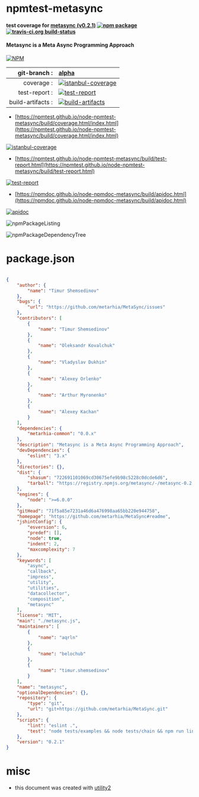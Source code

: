 # npmtest-metasync

#### test coverage for  [metasync (v0.2.1)](https://github.com/metarhia/MetaSync#readme)  [![npm package](https://img.shields.io/npm/v/npmtest-metasync.svg?style=flat-square)](https://www.npmjs.org/package/npmtest-metasync) [![travis-ci.org build-status](https://api.travis-ci.org/npmtest/node-npmtest-metasync.svg)](https://travis-ci.org/npmtest/node-npmtest-metasync)

#### Metasync is a Meta Async Programming Approach

[![NPM](https://nodei.co/npm/metasync.png?downloads=true&downloadRank=true&stars=true)](https://www.npmjs.com/package/metasync)

| git-branch : | [alpha](https://github.com/npmtest/node-npmtest-metasync/tree/alpha)|
|--:|:--|
| coverage : | [![istanbul-coverage](https://npmtest.github.io/node-npmtest-metasync/build/coverage.badge.svg)](https://npmtest.github.io/node-npmtest-metasync/build/coverage.html/index.html)|
| test-report : | [![test-report](https://npmtest.github.io/node-npmtest-metasync/build/test-report.badge.svg)](https://npmtest.github.io/node-npmtest-metasync/build/test-report.html)|
| build-artifacts : | [![build-artifacts](https://npmtest.github.io/node-npmtest-metasync/glyphicons_144_folder_open.png)](https://github.com/npmtest/node-npmtest-metasync/tree/gh-pages/build)|

- [https://npmtest.github.io/node-npmtest-metasync/build/coverage.html/index.html](https://npmtest.github.io/node-npmtest-metasync/build/coverage.html/index.html)

[![istanbul-coverage](https://npmtest.github.io/node-npmtest-metasync/build/screenCapture.buildCi.browser.%252Ftmp%252Fbuild%252Fcoverage.lib.html.png)](https://npmtest.github.io/node-npmtest-metasync/build/coverage.html/index.html)

- [https://npmtest.github.io/node-npmtest-metasync/build/test-report.html](https://npmtest.github.io/node-npmtest-metasync/build/test-report.html)

[![test-report](https://npmtest.github.io/node-npmtest-metasync/build/screenCapture.buildCi.browser.%252Ftmp%252Fbuild%252Ftest-report.html.png)](https://npmtest.github.io/node-npmtest-metasync/build/test-report.html)

- [https://npmdoc.github.io/node-npmdoc-metasync/build/apidoc.html](https://npmdoc.github.io/node-npmdoc-metasync/build/apidoc.html)

[![apidoc](https://npmdoc.github.io/node-npmdoc-metasync/build/screenCapture.buildCi.browser.%252Ftmp%252Fbuild%252Fapidoc.html.png)](https://npmdoc.github.io/node-npmdoc-metasync/build/apidoc.html)

![npmPackageListing](https://npmtest.github.io/node-npmtest-metasync/build/screenCapture.npmPackageListing.svg)

![npmPackageDependencyTree](https://npmtest.github.io/node-npmtest-metasync/build/screenCapture.npmPackageDependencyTree.svg)



# package.json

```json

{
    "author": {
        "name": "Timur Shemsedinov"
    },
    "bugs": {
        "url": "https://github.com/metarhia/MetaSync/issues"
    },
    "contributors": [
        {
            "name": "Timur Shemsedinov"
        },
        {
            "name": "Oleksandr Kovalchuk"
        },
        {
            "name": "Vladyslav Dukhin"
        },
        {
            "name": "Alexey Orlenko"
        },
        {
            "name": "Arthur Myronenko"
        },
        {
            "name": "Alexey Kachan"
        }
    ],
    "dependencies": {
        "metarhia-common": "0.0.x"
    },
    "description": "Metasync is a Meta Async Programming Approach",
    "devDependencies": {
        "eslint": "3.x"
    },
    "directories": {},
    "dist": {
        "shasum": "722691101069cd30675efe9b98c5228c0dcde6d6",
        "tarball": "https://registry.npmjs.org/metasync/-/metasync-0.2.1.tgz"
    },
    "engines": {
        "node": ">=6.0.0"
    },
    "gitHead": "71f5a85e7231a46d6a476998aa65bb220e944758",
    "homepage": "https://github.com/metarhia/MetaSync#readme",
    "jshintConfig": {
        "esversion": 6,
        "predef": [],
        "node": true,
        "indent": 2,
        "maxcomplexity": 7
    },
    "keywords": [
        "async",
        "callback",
        "impress",
        "utility",
        "utilities",
        "datacollector",
        "composition",
        "metasync"
    ],
    "license": "MIT",
    "main": "./metasync.js",
    "maintainers": [
        {
            "name": "aqrln"
        },
        {
            "name": "belochub"
        },
        {
            "name": "timur.shemsedinov"
        }
    ],
    "name": "metasync",
    "optionalDependencies": {},
    "repository": {
        "type": "git",
        "url": "git+https://github.com/metarhia/MetaSync.git"
    },
    "scripts": {
        "lint": "eslint .",
        "test": "node tests/examples && node tests/chain && npm run lint"
    },
    "version": "0.2.1"
}
```



# misc
- this document was created with [utility2](https://github.com/kaizhu256/node-utility2)
